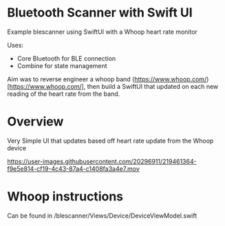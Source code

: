 # Bluetooth Scanner with Swift UI

Example blescanner using SwiftUI with a Whoop heart rate monitor

Uses:
- Core Bluetooth for BLE connection
- Combine for state management 

Aim was to reverse engineer a whoop band (https://www.whoop.com/)[https://www.whoop.com/], then build a SwiftUI that updated on each new reading of the heart rate from the band.

# Overview

Very Simple UI that updates based off heart rate update from the Whoop device

https://user-images.githubusercontent.com/20296911/219461364-f9e5e814-cf19-4c43-87a4-c1408fa3a4e7.mov

# Whoop instructions

Can be found in /blescanner/Views/Device/DeviceViewModel.swift
